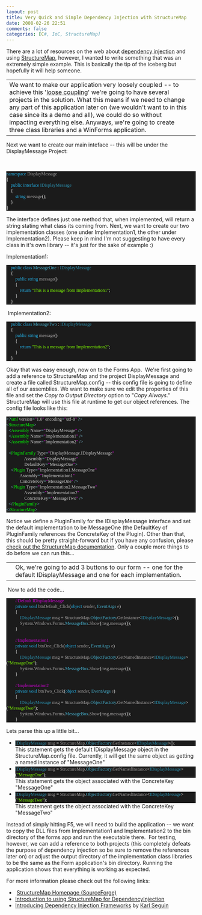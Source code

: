 ```yaml
---
layout: post
title: Very Quick and Simple Dependency Injection with StructureMap
date: 2008-02-26 22:51
comments: false
categories: [C#, IoC, StructureMap]
---
```

<p>
There are a lot of resources on the web about <a href="http://www.martinfowler.com/articles/injection.html" target="_blank">dependency injection</a> and using <a href="http://structuremap.sourceforge.net/Default.htm" target="_blank">StructureMap</a>, however, I wanted to write something that was an extremely simple example. This is basically the tip of the iceberg but hopefully it will help someone.&nbsp;
</p>
<table border="0">
	<tbody>
		<tr>
			<td valign="top">
			We want to make our application very loosely coupled -- to achieve this &#39;<a href="http://en.wikipedia.org/wiki/Loose_coupling" target="_blank">loose coupling</a>&#39; we&#39;re going to have several projects in the solution. What this means if we need to change any part of this application later on (we wouldn&#39;t want to in this case since its a demo and all), we could do so without impacting everything else. Anyways, we&#39;re going to create three class libraries and a WinForms application.
			</td>
			<td><img src="/ryanlanciaux.com/image.axd?picture=SolutionExplorer.gif" alt="" /> <br />
			</td>
		</tr>
	</tbody>
</table>
<p>
Next we want to create our main inteface -- this will be under the DisplayMessage Project:
</p>
<p>
&nbsp;
</p>
<div style="background: #1b1b1b none repeat scroll 0% 50%; font-family: Consolas; font-size: 9pt; color: white; -moz-background-clip: -moz-initial; -moz-background-origin: -moz-initial; -moz-background-inline-policy: -moz-initial">
<p style="margin: 0px">
<span style="color: #23b4eb">namespace</span> <span style="color: #a5a3a3">DisplayMessage</span>
</p>
<p style="margin: 0px">
{
</p>
<p style="margin: 0px">
&nbsp;&nbsp;&nbsp; <span style="color: #23b4eb">public</span> <span style="color: #23b4eb">interface</span> <span style="color: #2b91af">IDisplayMessage</span>
</p>
<p style="margin: 0px">
&nbsp;&nbsp;&nbsp; {
</p>
<p style="margin: 0px">
&nbsp;&nbsp;&nbsp; &nbsp;&nbsp;&nbsp; <span style="color: #23b4eb">string</span> <span style="color: #a5a3a3">message</span>();
</p>
<p style="margin: 0px">
&nbsp;&nbsp;&nbsp; }
</p>
<p style="margin: 0px">
}
</p>
</div>
<p>
The interface defines just one method that, when implemented, will return a string stating what class its coming from. Next, we want to create our two implementation classes (one under Implementation1, the other under Implementation2). Please keep in mind I&#39;m not suggesting to have every class in it&#39;s own library -- it&#39;s just for the sake of example :)
</p>
<p>
Implementation1:
</p>
<div style="background: #1b1b1b none repeat scroll 0% 50%; font-family: Consolas; font-size: 9pt; color: white; -moz-background-clip: -moz-initial; -moz-background-origin: -moz-initial; -moz-background-inline-policy: -moz-initial">
<p style="margin: 0px">
&nbsp;&nbsp;&nbsp; <span style="color: #23b4eb">public</span> <span style="color: #23b4eb">class</span> <span style="color: #47b3d1">MessageOne</span> : <span style="color: #2b91af">IDisplayMessage</span>
</p>
<p style="margin: 0px">
&nbsp;&nbsp;&nbsp; {
</p>
<p style="margin: 0px">
&nbsp;&nbsp;&nbsp; &nbsp;&nbsp;&nbsp; <span style="color: #23b4eb">public</span> <span style="color: #23b4eb">string</span> <span style="color: #a5a3a3">message</span>()
</p>
<p style="margin: 0px">
&nbsp;&nbsp;&nbsp; &nbsp;&nbsp;&nbsp; {
</p>
<p style="margin: 0px">
&nbsp;&nbsp;&nbsp; &nbsp;&nbsp;&nbsp; &nbsp;&nbsp;&nbsp; <span style="color: #23b4eb">return</span> <span style="color: #80ff00">&quot;This is a message from Implementation1&quot;</span>;
</p>
<p style="margin: 0px">
&nbsp;&nbsp;&nbsp; &nbsp;&nbsp;&nbsp; }
</p>
<p style="margin: 0px">
&nbsp;&nbsp;&nbsp; }
</p>
</div>
<p>
&nbsp;Implementation2:
</p>
<div style="background: #1b1b1b none repeat scroll 0% 50%; font-family: Consolas; font-size: 9pt; color: white; -moz-background-clip: -moz-initial; -moz-background-origin: -moz-initial; -moz-background-inline-policy: -moz-initial">
<p style="margin: 0px">
&nbsp;&nbsp;&nbsp; <span style="color: #23b4eb">public</span> <span style="color: #23b4eb">class</span> <span style="color: #47b3d1">MessageTwo</span> : <span style="color: #2b91af">IDisplayMessage</span>
</p>
<p style="margin: 0px">
&nbsp;&nbsp;&nbsp; {
</p>
<p style="margin: 0px">
&nbsp;&nbsp;&nbsp; &nbsp;&nbsp;&nbsp; <span style="color: #23b4eb">public</span> <span style="color: #23b4eb">string</span> <span style="color: #a5a3a3">message</span>()
</p>
<p style="margin: 0px">
&nbsp;&nbsp;&nbsp; &nbsp;&nbsp;&nbsp; {
</p>
<p style="margin: 0px">
&nbsp;&nbsp;&nbsp; &nbsp;&nbsp;&nbsp; &nbsp;&nbsp;&nbsp; <span style="color: #23b4eb">return</span> <span style="color: #80ff00">&quot;This is a message from Implementation2&quot;</span>;
</p>
<p style="margin: 0px">
&nbsp;&nbsp;&nbsp; &nbsp;&nbsp;&nbsp; }
</p>
<p style="margin: 0px">
&nbsp;&nbsp;&nbsp; }
</p>
</div>
<p>
Okay that was easy enough, now on to the Forms App.&nbsp; We&#39;re first going to add a reference to StructureMap and the project DisplayMessage and create a file called StructureMap.config -- this config file is going to define all of our assemblies. We want to make sure we edit the properties of this file and set the <em>Copy to Output Directory</em> option to &quot;<em>Copy Always</em>.&quot; StructureMap will use this file at runtime to get our object references. The config file looks like this:&nbsp;
</p>
<div style="background: #1b1b1b none repeat scroll 0% 50%; font-family: Consolas; font-size: 9pt; color: white; -moz-background-clip: -moz-initial; -moz-background-origin: -moz-initial; -moz-background-inline-policy: -moz-initial">
<p style="margin: 0px">
<span style="color: #88d0e8">&lt;?</span><span style="color: lime">xml</span><span style="color: #88d0e8"> </span><span style="color: #cecece">version</span><span style="color: #88d0e8">=</span><span style="color: fuchsia">&quot;</span><span style="color: #cecece">1.0</span><span style="color: fuchsia">&quot;</span><span style="color: #88d0e8"> </span><span style="color: #cecece">encoding</span><span style="color: #88d0e8">=</span><span style="color: fuchsia">&quot;</span><span style="color: #cecece">utf-8</span><span style="color: fuchsia">&quot;</span><span style="color: #88d0e8"> ?&gt;</span>
</p>
<p style="margin: 0px">
<span style="color: #88d0e8">&lt;</span><span style="color: lime">StructureMap</span><span style="color: #88d0e8">&gt;</span>
</p>
<p style="margin: 0px">
<span style="color: #88d0e8">&nbsp; &lt;</span><span style="color: lime">Assembly</span><span style="color: #88d0e8"> </span><span style="color: #cecece">Name</span><span style="color: #88d0e8">=</span><span style="color: fuchsia">&quot;</span><span style="color: #cecece">DisplayMessage</span><span style="color: fuchsia">&quot;</span><span style="color: #88d0e8"> /&gt;</span>
</p>
<p style="margin: 0px">
<span style="color: #88d0e8">&nbsp; &lt;</span><span style="color: lime">Assembly</span><span style="color: #88d0e8"> </span><span style="color: #cecece">Name</span><span style="color: #88d0e8">=</span><span style="color: fuchsia">&quot;</span><span style="color: #cecece">Implementation1</span><span style="color: fuchsia">&quot;</span><span style="color: #88d0e8"> /&gt;</span>
</p>
<p style="margin: 0px">
<span style="color: #88d0e8">&nbsp; &lt;</span><span style="color: lime">Assembly</span><span style="color: #88d0e8"> </span><span style="color: #cecece">Name</span><span style="color: #88d0e8">=</span><span style="color: fuchsia">&quot;</span><span style="color: #cecece">Implementation2</span><span style="color: fuchsia">&quot;</span><span style="color: #88d0e8"> /&gt;</span>
</p>
<p style="margin: 0px">
&nbsp;
</p>
<p style="margin: 0px">
<span style="color: #88d0e8">&nbsp; &lt;</span><span style="color: lime">PluginFamily</span><span style="color: #88d0e8"> </span><span style="color: #cecece">Type</span><span style="color: #88d0e8">=</span><span style="color: fuchsia">&quot;</span><span style="color: #cecece">DisplayMessage.IDisplayMessage</span><span style="color: fuchsia">&quot;</span>
</p>
<p style="margin: 0px">
<span style="color: #88d0e8">&nbsp; &nbsp; &nbsp; &nbsp; &nbsp; &nbsp; &nbsp; &nbsp; </span><span style="color: #cecece">Assembly</span><span style="color: #88d0e8">=</span><span style="color: fuchsia">&quot;</span><span style="color: #cecece">DisplayMessage</span><span style="color: fuchsia">&quot;</span>
</p>
<p style="margin: 0px">
<span style="color: #88d0e8">&nbsp; &nbsp; &nbsp; &nbsp; &nbsp; &nbsp; &nbsp; &nbsp; </span><span style="color: #cecece">DefaultKey</span><span style="color: #88d0e8">=</span><span style="color: fuchsia">&quot;</span><span style="color: #cecece">MessageOne</span><span style="color: fuchsia">&quot;</span><span style="color: #88d0e8">&gt;</span>
</p>
<p style="margin: 0px">
<span style="color: #88d0e8">&nbsp; &nbsp; &lt;</span><span style="color: lime">Plugin</span><span style="color: #88d0e8"> </span><span style="color: #cecece">Type</span><span style="color: #88d0e8">=</span><span style="color: fuchsia">&quot;</span><span style="color: #cecece">Implementation1.MessageOne</span><span style="color: fuchsia">&quot;</span>
</p>
<p style="margin: 0px">
<span style="color: #88d0e8">&nbsp; &nbsp; &nbsp; &nbsp; &nbsp; &nbsp; </span><span style="color: #cecece">Assembly</span><span style="color: #88d0e8">=</span><span style="color: fuchsia">&quot;</span><span style="color: #cecece">Implementation1</span><span style="color: fuchsia">&quot;</span><span style="color: #88d0e8">&nbsp; &nbsp; &nbsp; &nbsp; &nbsp;  </span>
</p>
<p style="margin: 0px">
<span style="color: #88d0e8">&nbsp; &nbsp; &nbsp; &nbsp; &nbsp; &nbsp; </span><span style="color: #cecece">ConcreteKey</span><span style="color: #88d0e8">=</span><span style="color: fuchsia">&quot;</span><span style="color: #cecece">MessageOne</span><span style="color: fuchsia">&quot;</span><span style="color: #88d0e8"> /&gt;</span>
</p>
<p style="margin: 0px">
<span style="color: #88d0e8">&nbsp; &nbsp; &lt;</span><span style="color: lime">Plugin</span><span style="color: #88d0e8"> </span><span style="color: #cecece">Type</span><span style="color: #88d0e8">=</span><span style="color: fuchsia">&quot;</span><span style="color: #cecece">Implementation2.MessageTwo</span><span style="color: fuchsia">&quot;</span>
</p>
<p style="margin: 0px">
<span style="color: #88d0e8">&nbsp; &nbsp; &nbsp; &nbsp; &nbsp; &nbsp; &nbsp; &nbsp; </span><span style="color: #cecece">Assembly</span><span style="color: #88d0e8">=</span><span style="color: fuchsia">&quot;</span><span style="color: #cecece">Implementation2</span><span style="color: fuchsia">&quot;</span>
</p>
<p style="margin: 0px">
<span style="color: #88d0e8">&nbsp; &nbsp; &nbsp; &nbsp; &nbsp; &nbsp; &nbsp; &nbsp; </span><span style="color: #cecece">ConcreteKey</span><span style="color: #88d0e8">=</span><span style="color: fuchsia">&quot;</span><span style="color: #cecece">MessageTwo</span><span style="color: fuchsia">&quot;</span><span style="color: #88d0e8"> /&gt;&nbsp; &nbsp; </span>
</p>
<p style="margin: 0px">
<span style="color: #88d0e8">&nbsp; &lt;/</span><span style="color: lime">PluginFamily</span><span style="color: #88d0e8">&gt;</span>
</p>
<p style="margin: 0px">
<span style="color: #88d0e8">&lt;/</span><span style="color: lime">StructureMap</span><span style="color: #88d0e8">&gt;</span>
</p>
</div>
<p>
Notice we define a PluginFamily for the IDisplayMessage interface and set the default implementation to be MessageOne (the DefaultKey of PluginFamily references the ConcreteKey of the Plugin). Other than that, this should be pretty straight-forward but if you have any confusion, please <a href="http://structuremap.sourceforge.net/Default.htm" target="_blank">check out the StructureMap documentation</a>. Only a couple more things to do before we can run this...
</p>
<table border="0">
	<tbody>
		<tr>
			<td>
			<img src="/ryanlanciaux.com/image.axd?picture=window2.gif" alt="" />
			</td>
			<td valign="top">Ok, we&#39;re going to add 3 buttons to our form -- one for the default IDisplayMessage and one for each implementation.</td>
		</tr>
	</tbody>
</table>
<p>
&nbsp;Now to add the code...
</p>
<div style="background: #1b1b1b none repeat scroll 0% 50%; font-family: Consolas; font-size: 9pt; color: white; -moz-background-clip: -moz-initial; -moz-background-origin: -moz-initial; -moz-background-inline-policy: -moz-initial">
<p style="margin: 0px">
&nbsp;&nbsp;&nbsp; &nbsp;&nbsp;&nbsp; <span style="color: #d200d5">//Default IDisplayMessage&nbsp;</span>
</p>
<p style="margin: 0px">
&nbsp;&nbsp;&nbsp; &nbsp;&nbsp;&nbsp; <span style="color: #23b4eb">private</span> <span style="color: #23b4eb">void</span> <span style="color: #a5a3a3">btnDefault_Click</span>(<span style="color: #23b4eb">object</span> <span style="color: #a5a3a3">sender</span>, <span style="color: #47b3d1">EventArgs</span> <span style="color: #a5a3a3">e</span>)
</p>
<p style="margin: 0px">
&nbsp;&nbsp;&nbsp; &nbsp;&nbsp;&nbsp; {
</p>
<p style="margin: 0px">
&nbsp;&nbsp;&nbsp; &nbsp;&nbsp;&nbsp; &nbsp;&nbsp;&nbsp; <span style="color: #2b91af">IDisplayMessage</span> <span style="color: #a5a3a3">msg</span> = <span style="color: #a5a3a3">StructureMap</span>.<span style="color: #47b3d1">ObjectFactory</span>.<span style="color: #a5a3a3">GetInstance</span>&lt;<span style="color: #2b91af">IDisplayMessage</span>&gt;();
</p>
<p style="margin: 0px">
&nbsp;&nbsp;&nbsp; &nbsp;&nbsp;&nbsp; &nbsp;&nbsp;&nbsp; <span style="color: #a5a3a3">System</span>.<span style="color: #a5a3a3">Windows</span>.<span style="color: #a5a3a3">Forms</span>.<span style="color: #47b3d1">MessageBox</span>.<span style="color: #a5a3a3">Show</span>(<span style="color: #a5a3a3">msg</span>.<span style="color: #a5a3a3">message</span>());
</p>
<p style="margin: 0px">
&nbsp;&nbsp;&nbsp; &nbsp;&nbsp;&nbsp; }
</p>
<p style="margin: 0px">
&nbsp;
</p>
<p style="margin: 0px">
&nbsp;&nbsp;&nbsp; &nbsp;&nbsp;&nbsp; <span style="color: #d200d5">//Implementation1</span>
</p>
<p style="margin: 0px">
&nbsp;&nbsp;&nbsp; &nbsp;&nbsp;&nbsp; <span style="color: #23b4eb">private</span> <span style="color: #23b4eb">void</span> <span style="color: #a5a3a3">btnOne_Click</span>(<span style="color: #23b4eb">object</span> <span style="color: #a5a3a3">sender</span>, <span style="color: #47b3d1">EventArgs</span> <span style="color: #a5a3a3">e</span>)
</p>
<p style="margin: 0px">
&nbsp;&nbsp;&nbsp; &nbsp;&nbsp;&nbsp; {
</p>
<p style="margin: 0px">
&nbsp;&nbsp;&nbsp; &nbsp;&nbsp;&nbsp; &nbsp;&nbsp;&nbsp; <span style="color: #2b91af">IDisplayMessage</span> <span style="color: #a5a3a3">msg</span> = <span style="color: #a5a3a3">StructureMap</span>.<span style="color: #47b3d1">ObjectFactory</span>.<span style="color: #a5a3a3">GetNamedInstance</span>&lt;<span style="color: #2b91af">IDisplayMessage</span>&gt;(<span style="color: #80ff00">&quot;MessageOne&quot;</span>);
</p>
<p style="margin: 0px">
&nbsp;&nbsp;&nbsp; &nbsp;&nbsp;&nbsp; &nbsp;&nbsp;&nbsp; <span style="color: #a5a3a3">System</span>.<span style="color: #a5a3a3">Windows</span>.<span style="color: #a5a3a3">Forms</span>.<span style="color: #47b3d1">MessageBox</span>.<span style="color: #a5a3a3">Show</span>(<span style="color: #a5a3a3">msg</span>.<span style="color: #a5a3a3">message</span>());
</p>
<p style="margin: 0px">
&nbsp;&nbsp;&nbsp; &nbsp;&nbsp;&nbsp; }
</p>
<p style="margin: 0px">
&nbsp;
</p>
<p style="margin: 0px">
&nbsp;&nbsp;&nbsp; &nbsp;&nbsp;&nbsp; <span style="color: #d200d5">//Implementation2</span>
</p>
<p style="margin: 0px">
&nbsp;&nbsp;&nbsp; &nbsp;&nbsp;&nbsp; <span style="color: #23b4eb">private</span> <span style="color: #23b4eb">void</span> <span style="color: #a5a3a3">btnTwo_Click</span>(<span style="color: #23b4eb">object</span> <span style="color: #a5a3a3">sender</span>, <span style="color: #47b3d1">EventArgs</span> <span style="color: #a5a3a3">e</span>)
</p>
<p style="margin: 0px">
&nbsp;&nbsp;&nbsp; &nbsp;&nbsp;&nbsp; {
</p>
<p style="margin: 0px">
&nbsp;&nbsp;&nbsp; &nbsp;&nbsp;&nbsp; &nbsp;&nbsp;&nbsp; <span style="color: #2b91af">IDisplayMessage</span> <span style="color: #a5a3a3">msg</span> = <span style="color: #a5a3a3">StructureMap</span>.<span style="color: #47b3d1">ObjectFactory</span>.<span style="color: #a5a3a3">GetNamedInstance</span>&lt;<span style="color: #2b91af">IDisplayMessage</span>&gt;(<span style="color: #80ff00">&quot;MessageTwo&quot;</span>);
</p>
<p style="margin: 0px">
&nbsp;&nbsp;&nbsp; &nbsp;&nbsp;&nbsp; &nbsp;&nbsp;&nbsp; <span style="color: #a5a3a3">System</span>.<span style="color: #a5a3a3">Windows</span>.<span style="color: #a5a3a3">Forms</span>.<span style="color: #47b3d1">MessageBox</span>.<span style="color: #a5a3a3">Show</span>(<span style="color: #a5a3a3">msg</span>.<span style="color: #a5a3a3">message</span>());
</p>
<p style="margin: 0px">
&nbsp;&nbsp;&nbsp; &nbsp;&nbsp;&nbsp; }&nbsp;
</p>
</div>
<p>
Lets parse this up a little bit...
</p>
<ul>
	<li><span style="color: #2b91af"></span>
	<div style="background: #1b1b1b none repeat scroll 0% 50%; font-family: Consolas; font-size: 9pt; color: white; -moz-background-clip: -moz-initial; -moz-background-origin: -moz-initial; -moz-background-inline-policy: -moz-initial">
	<p style="margin: 0px">
	<span style="color: #2b91af">IDisplayMessage</span> <span style="color: #a5a3a3">msg</span> = <span style="color: #a5a3a3">StructureMap</span>.<span style="color: #47b3d1">ObjectFactory</span>.<span style="color: #a5a3a3">GetInstance</span>&lt;<span style="color: #2b91af">IDisplayMessage</span>&gt;();
	</p>
	</div>
	This statement gets the default IDisplayMessage object in the StructureMap.config file. Currently, it will get the same object as getting a named instance of &quot;MessageOne&quot;</li>
	<li>
	<div style="background: #1b1b1b none repeat scroll 0% 50%; font-family: Consolas; font-size: 9pt; color: white; -moz-background-clip: -moz-initial; -moz-background-origin: -moz-initial; -moz-background-inline-policy: -moz-initial">
	<p style="margin: 0px">
	<span style="color: #2b91af">IDisplayMessage</span> <span style="color: #a5a3a3">msg</span> = <span style="color: #a5a3a3">StructureMap</span>.<span style="color: #47b3d1">ObjectFactory</span>.<span style="color: #a5a3a3">GetNamedInstance</span>&lt;<span style="color: #2b91af">IDisplayMessage</span>&gt;(<span style="color: #80ff00">&quot;MessageOne&quot;</span>);
	</p>
	</div>
	This statement gets the object associated with the ConcreteKey &quot;MessageOne&quot;
	</li>
	<li>
	<div style="background: #1b1b1b none repeat scroll 0% 50%; font-family: Consolas; font-size: 9pt; color: white; -moz-background-clip: -moz-initial; -moz-background-origin: -moz-initial; -moz-background-inline-policy: -moz-initial">
	<p style="margin: 0px">
	<span style="color: #2b91af">IDisplayMessage</span> <span style="color: #a5a3a3">msg</span> = <span style="color: #a5a3a3">StructureMap</span>.<span style="color: #47b3d1">ObjectFactory</span>.<span style="color: #a5a3a3">GetNamedInstance</span>&lt;<span style="color: #2b91af">IDisplayMessage</span>&gt;(<span style="color: #80ff00">&quot;MessageTwo&quot;</span>);
	</p>
	</div>
	This statement gets the object associated with the ConcreteKey &quot;MessageTwo&quot;</li>
</ul>
<p>
Instead of simply hitting F5, we will need to build the application -- we want to copy the DLL files from Implementation1 and Implementation2 to the bin directory of the forms app and run the executable there.&nbsp; For testing, however, we can add a reference to both projects (this completely defeats the purpose of dependency injection so be sure to remove the references later on) or adjust the output directory of the implementation class libraries to be the same as the Form application&#39;s bin directory. Running the application shows that everything is working as expected.
</p>
<p>
For more information please check out the following links:
</p>
<ul>
	<li>&nbsp;<a href="http://structuremap.sourceforge.net/Default.htm" target="_blank">StructureMap Homepage (SourceForge)</a></li>
	<li><a href="http://codebetter.com/blogs/jeremy.miller/archive/2005/11/18/134816.aspx" target="_blank">Introduction to using StructureMap for DependencyInjection</a></li>
	<li><a href="http://dotnetslackers.com/articles/designpatterns/IntroducingDependencyInjectionFrameworks.aspx" target="_blank">Introducing Dependency Injection Frameworks</a> by <a href="http://codebetter.com/blogs/karlseguin/default.aspx" target="_blank">Karl Seguin <br />
	</a></li>
</ul>
